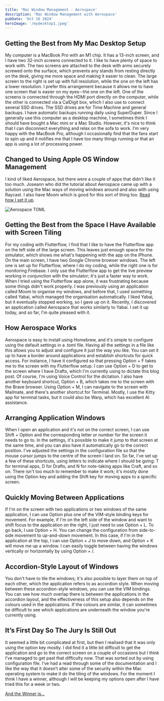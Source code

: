 ```yaml
---
title: 'Mac Window Management - Aerospace'
description: 'Mac Window Management with Aerospace'
pubDate: 'Oct 16 2024'
heroImage: '/mydesktop1.jpeg'
---
```


## Getting the Best from My Mac Desktop Setup

My computer is a MacBook Pro with an M1 chip. It has a 13-inch screen, and I have two 32-inch screens connected to it. I like to have plenty of space to work with. The two screens are attached to the desk with arms securely screwed onto the surface, which prevents any stands from resting directly on the desk, giving me more space and making it easier to clean. The large screen to the right is set up with full resolution, while the one on the left has a lower resolution. I prefer this arrangement because it allows me to have one screen that is easier on my eyes--the one on the left. One of the screens is connected through the HDMI port directly on the computer, while the other is connected via a CalDigit box, which I also use to connect several SSD drives. The SSD drives are for Time Machine and general backups. I have automatic backups running daily using SuperDuper. Since I generally use this computer as a desktop machine, I sometimes think I should have bought a Mac mini or a Mac Studio. However, it's nice to think that I can disconnect everything and relax on the sofa to work. I'm very happy with the MacBook Pro, although I occasionally find that the fans start to spin up and it notifies me that I have too many things running or that an app is using a lot of processing power.

## Changed to Using Apple OS Window Management

I kind of liked Aerospace, but there were a couple of apps that didn't like it too much. Joseann who did the tutorial about Aerospace came up with a solution using the Mac ways of moving windows around and also with using Raycast. I also have Moom which is good for this sort of thing too. [Read how I set it up](/blog/mac-window-management/).



![Aerospace TOML](/aerospace-toml.png)

## Getting the Best from the Space I Have Available with Screen Tiling

For my coding with Flutterflow, I find that I like to have the Flutterflow app on the left side of the large screen. This leaves just enough space for the simulator, which shows me what's happening with the app on the iPhone. On the main screen, I have two Google Chrome browser windows. The left one is set up for Flutterflow, where I do my coding, while the right one is for monitoring Firebase. I only use the Flutterflow app to get the live preview working in conjunction with the simulator; it's just a faster way to work. When I tried using the Flutterflow app alone, it was frustrating because some things didn't work properly. I was previously using an application called Moom to organise my windows, and before that, I used something called Yabai, which managed the organisation automatically. I liked Yabai, but it eventually stopped working, so I gave up on it. Recently, I discovered an application called Aerospace that works similarly to Yabai. I set it up today, and so far, I'm quite pleased with it.

## How Aerospace Works

Aerospace is easy to install using Homebrew, and it's simple to configure using the default settings in a .toml file. Having all the settings in a file like this allows you to adjust and configure it just the way you like. You can set it up to have a border around applications and establish shortcuts for quick access. For instance, I have it configured so that pressing Option + F takes me to the screen with my Flutterflow setup. I can use Option + D to get to the screen where I have Drafts, which I'm currently using to dictate this blog post. Of course, I'm using Voice Control for the dictation. I also have another keyboard shortcut, Option + B, which takes me to the screen with the Brave browser. Using Option + M, I can navigate to the screen with Mailmate, and there's another shortcut for Terminal. Mostly, I use the Kitty app for terminal tasks, but it could also be Warp, which has excellent AI assistance.

## Arranging Application Windows

When I open an application and it's not on the correct screen, I can use Shift + Option and the corresponding letter or number for the screen it needs to go to. In the settings, it's possible to make it jump to that screen at the same time, and you can also have it automatically go to the correct position. I've adjusted the settings in the configuration file so that the mouse cursor jumps to the centre of the screen I land on. So far, I've set up a few of these shortcuts, using letters to indicate where I should be going: T for terminal apps, D for Drafts, and N for note-taking apps like Craft, and so on. There isn't too much to remember to make it work; it's mostly done using the Option key and adding the Shift key for moving apps to a specific screen.

## Quickly Moving Between Applications

If I'm on the screen with two applications or two windows of the same application, I can use Option plus one of the VIM-style binding keys for movement. For example, if I'm on the left side of the window and want to shift focus to the application on the right, I just need to use Option + L. To go back, I use Option + H. You can change the configuration from side-to-side movement to up-and-down movement. In this case, if I'm in the application at the top, I can use Option + J to move down, and Option + K will move me up a window. I can easily toggle between having the windows vertically or horizontally by using Option + /.

## Accordion-Style Layout of Windows

You don't have to tile the windows; it's also possible to layer them on top of each other, which the application refers to as accordion style. When moving between these accordion-style windows, you can use the VIM bindings. You can see how much overlap there is between the applications in the accordion layout, and the effectiveness of this setup also depends on the colours used in the applications. If the colours are similar, it can sometimes be difficult to see which applications are underneath the window you're currently using.

## It’s First Day So The Jury Is Still Out

It seemed a little bit complicated at first, but then I realised that it was only using the option key mostly. I did find it a little bit difficult to get the application and go to the correct screen on a couple of occasions but I think I’ve managed to get past that difficulty now. That was sorted out by using configuration file. I’ve had a read through some of the documentation and I like the way that it doesn’t alter some of the security within the Mac operating system to make it do the tiling of the windows. For the moment I think I have a winner, although I will be keeping my options open after I have tried this for a week or two.

[And the Winner is...](/blog/mac-window-management/)
